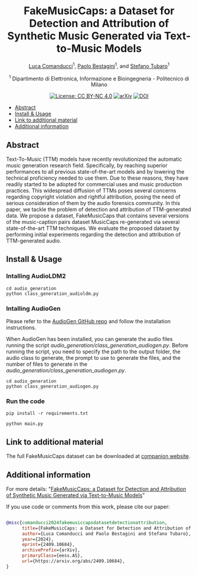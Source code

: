<div align="center">

# FakeMusicCaps: a Dataset for Detection and Attribution of Synthetic Music Generated via Text-to-Music Models 

<!-- <img width="700px" src="docs/new-generic-style-transfer-headline.svg"> -->
 
[Luca Comanducci](https://lucacoma.github.io/)<sup>1</sup>, [Paolo Bestagini](https://bestagini.faculty.polimi.it/)<sup>1</sup>, and [Stefano Tubaro](https://www.deib.polimi.it/eng/people/details/389422)<sup>1</sup>

<sup>1</sup> Dipartimento di Elettronica, Informazione e Bioingegneria - Politecnico di Milano<br>
    
[![License: CC BY-NC 4.0](https://upload.wikimedia.org/wikipedia/commons/d/d3/Cc_by-nc_icon.svg)](https://creativecommons.org/licenses/by-nc/4.0/)
[![arXiv](https://img.shields.io/badge/arXiv-2409.10684-b31b1b.svg)](https://arxiv.org/abs/2409.10684)
[![DOI](https://zenodo.org/badge/DOI/10.5281/zenodo.13732524.svg)](https://doi.org/10.5281/zenodo.13732524)

</div>




<!-- START doctoc generated TOC please keep comment here to allow auto update -->
<!-- DON'T EDIT THIS SECTION, INSTEAD RE-RUN doctoc TO UPDATE -->
<!-- DON'T EDIT THIS SECTION, INSTEAD RE-RUN doctoc TO UPDATE -->

- [Abstract](#abstract)
- [Install & Usage](#install--usage)
- [Link to additional material](#link-to-additional-material)
- [Additional information](#additional-information)

<!-- END doctoc generated TOC please keep comment here to allow auto update -->
    
## Abstract
Text-To-Music (TTM) models have recently revolutionized the automatic music generation research field. Specifically, by reaching superior performances to all previous state-of-the-art models and by lowering the technical proficiency needed to use them. Due to these reasons, they have readily started to be adopted for commercial uses and music production practices. This widespread diffusion of TTMs poses several concerns regarding copyright violation and rightful attribution, posing the need of serious consideration of them by the audio forensics community. In this paper, we tackle the problem of detection and attribution of TTM-generated data. We propose a dataset, FakeMusicCaps that contains several versions of the music-caption pairs dataset MusicCaps re-generated via several state-of-the-art TTM techniques. We evaluate the proposed dataset by performing initial experiments regarding the detection and attribution of TTM-generated audio.


## Install & Usage


### Intalling AudioLDM2

```
cd audio_generation
python class_generation_audioldm.py
```


### Intalling AudioGen

Please refer to the [AudioGen GitHub repo](https://github.com/facebookresearch/audiocraft/blob/main/docs/AUDIOGEN.md#installation) and follow the installation instructions. 

When AudioGen has been installed, you can generate the audio files running the script <i>audio_generation/class_generation_audiogen.py</i>.
Before running the script, you need to specify the path to the output folder, the audio class to generate, the prompt to use to generate the files, and the number of files to generate in the <i>audio_generation/class_generation_audiogen.py</i>. 

```
cd audio_generation
python class_generation_audiogen.py
```

### Run the code

```
pip install -r requirements.txt
```

```
python main.py
```

## Link to additional material

The full FakeMusicCaps dataset can be downloaded at [companion website](https://zenodo.org/records/13732524). 


## Additional information

For more details:
"[FakeMusicCaps: a Dataset for Detection and Attribution of Synthetic Music Generated via Text-to-Music Models](https://arxiv.org/abs/2409.10684)"


If you use code or comments from this work, please cite our paper:

```BibTex

@misc{comanducci2024fakemusiccapsdatasetdetectionattribution,
      title={FakeMusicCaps: a Dataset for Detection and Attribution of Synthetic Music Generated via Text-to-Music Models}, 
      author={Luca Comanducci and Paolo Bestagini and Stefano Tubaro},
      year={2024},
      eprint={2409.10684},
      archivePrefix={arXiv},
      primaryClass={eess.AS},
      url={https://arxiv.org/abs/2409.10684}, 
}
```

